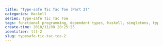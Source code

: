 ```yaml
---
title: "Type-safe Tic Tac Toe (Part 2)"
categories: Haskell
series: Type-safe Tic Tac Toe
tags: functional programming, dependent types, haskell, singletons, types, decidable
create-time: 2018/11/08 20:25:25
identifier: ttt-2
slug: typesafe-tic-tac-toe-2
---
```




